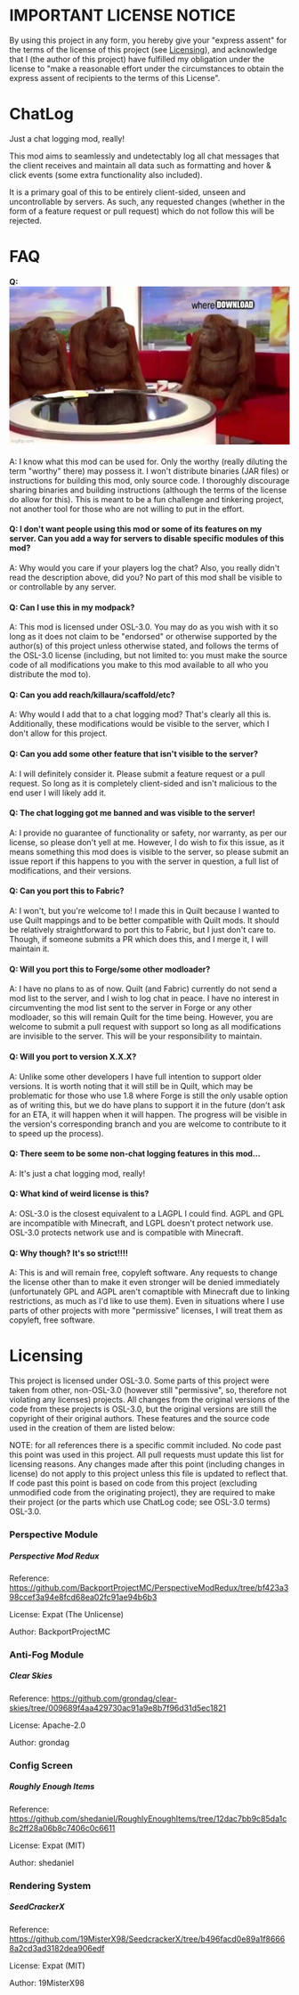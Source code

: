 # IMPORTANT LICENSE NOTICE

By using this project in any form, you hereby give your "express assent" for the terms of the license of this project (see [Licensing](#licensing)), and acknowledge that I (the author of this project) have fulfilled my obligation under the license to "make a reasonable effort under the circumstances to obtain the express assent of recipients to the terms of this License".


# ChatLog

Just a chat logging mod, really!

This mod aims to seamlessly and undetectably log all chat messages that the client receives and maintain all data such as formatting and hover & click events (some extra functionality also included).

It is a primary goal of this to be entirely client-sided, unseen and uncontrollable by servers. As such, any requested changes (whether in the form of a feature request or pull request) which do not follow this will be rejected.

# FAQ

#### Q: ![where download](download.jpg)
A: I know what this mod can be used for. Only the worthy (really diluting the term "worthy" there) may possess it. I won't distribute binaries (JAR files) or instructions for building this mod, only source code. I thoroughly discourage sharing binaries and building instructions (although the terms of the license do allow for this). This is meant to be a fun challenge and tinkering project, not another tool for those who are not willing to put in the effort.

#### Q: I don't want people using this mod or some of its features on my server. Can you add a way for servers to disable specific modules of this mod?
A: Why would you care if your players log the chat? Also, you really didn't read the description above, did you? No part of this mod shall be visible to or controllable by any server.

#### Q: Can I use this in my modpack?
A: This mod is licensed under OSL-3.0. You may do as you wish with it so long as it does not claim to be "endorsed" or otherwise supported by the author(s) of this project unless otherwise stated, and follows the terms of the OSL-3.0 license (including, but not limited to: you must make the source code of all modifications you make to this mod available to all who you distribute the mod to).

#### Q: Can you add reach/killaura/scaffold/etc?
A: Why would I add that to a chat logging mod? That's clearly all this is. Additionally, these modifications would be visible to the server, which I don't allow for this project.

#### Q: Can you add some other feature that isn't visible to the server?
A: I will definitely consider it. Please submit a feature request or a pull request. So long as it is completely client-sided and isn't malicious to the end user I will likely add it.

#### Q: The chat logging got me banned and was visible to the server!
A: I provide no guarantee of functionality or safety, nor warranty, as per our license, so please don't yell at me. However, I do wish to fix this issue, as it means something this mod does is visible to the server, so please submit an issue report if this happens to you with the server in question, a full list of modifications, and their versions.

#### Q: Can you port this to Fabric?
A: I won't, but you're welcome to! I made this in Quilt because I wanted to use Quilt mappings and to be better compatible with Quilt mods. It should be relatively straightforward to port this to Fabric, but I just don't care to. Though, if someone submits a PR which does this, and I merge it, I will maintain it.

#### Q: Will you port this to Forge/some other modloader?
A: I have no plans to as of now. Quilt (and Fabric) currently do not send a mod list to the server, and I wish to log chat in peace. I have no interest in circumventing the mod list sent to the server in Forge or any other modloader, so this will remain Quilt for the time being. However, you are welcome to submit a pull request with support so long as all modifications are invisible to the server. This will be your responsibility to maintain.

#### Q: Will you port to version X.X.X?
A: Unlike some other developers I have full intention to support older versions. It is worth noting that it will still be in Quilt, which may be problematic for those who use 1.8 where Forge is still the only usable option as of writing this, but we do have plans to support it in the future (don't ask for an ETA, it will happen when it will happen. The progress will be visible in the version's corresponding branch and you are welcome to contribute to it to speed up the process).

#### Q: There seem to be some non-chat logging features in this mod...
A: It's just a chat logging mod, really!

#### Q: What kind of weird license is this?
A: OSL-3.0 is the closest equivalent to a LAGPL I could find. AGPL and GPL are incompatible with Minecraft, and LGPL doesn't protect network use. OSL-3.0 protects network use and is compatible with Minecraft.

#### Q: Why though? It's so strict!!!!
A: This is and will remain free, copyleft software. Any requests to change the license other than to make it even stronger will be denied immediately (unfortunately GPL and AGPL aren't comaptible with Minecraft due to linking restrictions, as much as I'd like to use them). Even in situations where I use parts of other projects with more "permissive" licenses, I will treat them as copyleft, free software.

# <a name="licensing" />Licensing

This project is licensed under OSL-3.0. Some parts of this project were taken from other, non-OSL-3.0 (however still "permissive", so, therefore not violating any licenses) projects. All changes from the original versions of the code from these projects is OSL-3.0, but the original versions are still the copyright of their original authors. These features and the source code used in the creation of them are listed below:

NOTE: for all references there is a specific commit included. No code past this point was used in this project. All pull requests must update this list for licensing reasons. Any changes made after this point (including changes in license) do not apply to this project unless this file is updated to reflect that. If code past this point is based on code from this project (excluding unmodified code from the originating project), they are required to make their project (or the parts which use ChatLog code; see OSL-3.0 terms) OSL-3.0.

### Perspective Module

##### Perspective Mod Redux

Reference: https://github.com/BackportProjectMC/PerspectiveModRedux/tree/bf423a398ccef3a94e8fcd68ea02fc91ae94b6b3

License: Expat (The Unlicense)

Author: BackportProjectMC

### Anti-Fog Module

##### Clear Skies

Reference: https://github.com/grondag/clear-skies/tree/009689f4aa429730ac91a9e8b7f96d31d5ec1821

License: Apache-2.0

Author: grondag

### Config Screen

##### Roughly Enough Items

Reference: https://github.com/shedaniel/RoughlyEnoughItems/tree/12dac7bb9c85da1c8c2ff28a06b8c7406c0c6611

License: Expat (MIT)

Author: shedaniel

### Rendering System

##### SeedCrackerX

Reference: https://github.com/19MisterX98/SeedcrackerX/tree/b496facd0e89a1f86668a2cd3ad3182dea906edf

License: Expat (MIT)

Author: 19MisterX98
